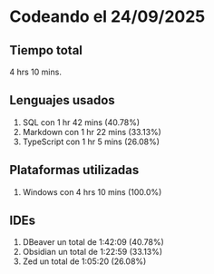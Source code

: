 # Codeando el 24/09/2025

## Tiempo total
4 hrs 10 mins.

## Lenguajes usados
1. SQL con 1 hr 42 mins (40.78%)
1. Markdown con 1 hr 22 mins (33.13%)
1. TypeScript con 1 hr 5 mins (26.08%)

## Plataformas utilizadas
1. Windows con 4 hrs 10 mins (100.0%)

## IDEs
1. DBeaver un total de 1:42:09 (40.78%)
1. Obsidian un total de 1:22:59 (33.13%)
1. Zed un total de 1:05:20 (26.08%)
